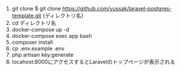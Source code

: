1. git clone $ git clone https://github.com/yussak/laravel-postgres-template.git {ディレクトリ名}
2. cd ディレクトリ名
3. docker-compose up -d
4. docker-compose exec app bash
5. composer install
6. cp .env.example .env
7. php artisan key:generate
8. locahost:8000にアクセスするとLaravelのトップページが表示される
